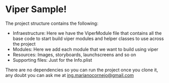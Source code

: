 
# Viper Sample!
The project structure contains the following:
  - Infraestructure: Here we have the ViperModule file that contains all the base code to start build viper modules and helper classes to use across the project
  - Modules: Here we add each module that we want to build using viper
  - Resources: Images, storyboards, launchscreens and so on
  - Supporting files: Just for the Info.plist
  
There are no dependencies so you can run the project once you clone it, any doubt you can ask me at ing.marianocornejo@gmail.com